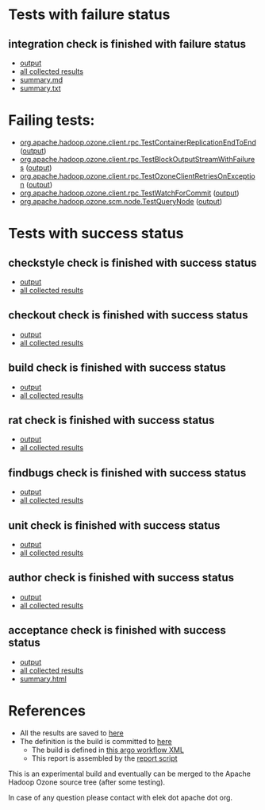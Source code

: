# Tests with failure status

## integration check is finished with failure status

   * [output](https://raw.githubusercontent.com/elek/ozone-ci/master/pr/pr-hdds-2154-j8s56/integration/output.log)
   * [all collected results](https://github.com/elek/ozone-ci/tree/master/pr/pr-hdds-2154-j8s56/integration)
   * [summary.md](https://github.com/elek/ozone-ci/tree/master/pr/pr-hdds-2154-j8s56/integration/summary.md)
   * [summary.txt](https://github.com/elek/ozone-ci/tree/master/pr/pr-hdds-2154-j8s56/integration/summary.txt)

# Failing tests: 

 * [org.apache.hadoop.ozone.client.rpc.TestContainerReplicationEndToEnd](hadoop-ozone/integration-test/org.apache.hadoop.ozone.client.rpc.TestContainerReplicationEndToEnd.txt) ([output](hadoop-ozone/integration-test/org.apache.hadoop.ozone.client.rpc.TestContainerReplicationEndToEnd-output.txt/))
 * [org.apache.hadoop.ozone.client.rpc.TestBlockOutputStreamWithFailures](hadoop-ozone/integration-test/org.apache.hadoop.ozone.client.rpc.TestBlockOutputStreamWithFailures.txt) ([output](hadoop-ozone/integration-test/org.apache.hadoop.ozone.client.rpc.TestBlockOutputStreamWithFailures-output.txt/))
 * [org.apache.hadoop.ozone.client.rpc.TestOzoneClientRetriesOnException](hadoop-ozone/integration-test/org.apache.hadoop.ozone.client.rpc.TestOzoneClientRetriesOnException.txt) ([output](hadoop-ozone/integration-test/org.apache.hadoop.ozone.client.rpc.TestOzoneClientRetriesOnException-output.txt/))
 * [org.apache.hadoop.ozone.client.rpc.TestWatchForCommit](hadoop-ozone/integration-test/org.apache.hadoop.ozone.client.rpc.TestWatchForCommit.txt) ([output](hadoop-ozone/integration-test/org.apache.hadoop.ozone.client.rpc.TestWatchForCommit-output.txt/))
 * [org.apache.hadoop.ozone.scm.node.TestQueryNode](hadoop-ozone/integration-test/org.apache.hadoop.ozone.scm.node.TestQueryNode.txt) ([output](hadoop-ozone/integration-test/org.apache.hadoop.ozone.scm.node.TestQueryNode-output.txt/))


# Tests with success status

## checkstyle check is finished with success status

   * [output](https://raw.githubusercontent.com/elek/ozone-ci/master/pr/pr-hdds-2154-j8s56/checkstyle/output.log)
   * [all collected results](https://github.com/elek/ozone-ci/tree/master/pr/pr-hdds-2154-j8s56/checkstyle)


## checkout check is finished with success status

   * [output](https://raw.githubusercontent.com/elek/ozone-ci/master/pr/pr-hdds-2154-j8s56/checkout/output.log)
   * [all collected results](https://github.com/elek/ozone-ci/tree/master/pr/pr-hdds-2154-j8s56/checkout)


## build check is finished with success status

   * [output](https://raw.githubusercontent.com/elek/ozone-ci/master/pr/pr-hdds-2154-j8s56/build/output.log)
   * [all collected results](https://github.com/elek/ozone-ci/tree/master/pr/pr-hdds-2154-j8s56/build)


## rat check is finished with success status

   * [output](https://raw.githubusercontent.com/elek/ozone-ci/master/pr/pr-hdds-2154-j8s56/rat/output.log)
   * [all collected results](https://github.com/elek/ozone-ci/tree/master/pr/pr-hdds-2154-j8s56/rat)


## findbugs check is finished with success status

   * [output](https://raw.githubusercontent.com/elek/ozone-ci/master/pr/pr-hdds-2154-j8s56/findbugs/output.log)
   * [all collected results](https://github.com/elek/ozone-ci/tree/master/pr/pr-hdds-2154-j8s56/findbugs)


## unit check is finished with success status

   * [output](https://raw.githubusercontent.com/elek/ozone-ci/master/pr/pr-hdds-2154-j8s56/unit/output.log)
   * [all collected results](https://github.com/elek/ozone-ci/tree/master/pr/pr-hdds-2154-j8s56/unit)


## author check is finished with success status

   * [output](https://raw.githubusercontent.com/elek/ozone-ci/master/pr/pr-hdds-2154-j8s56/author/output.log)
   * [all collected results](https://github.com/elek/ozone-ci/tree/master/pr/pr-hdds-2154-j8s56/author)


## acceptance check is finished with success status

   * [output](https://raw.githubusercontent.com/elek/ozone-ci/master/pr/pr-hdds-2154-j8s56/acceptance/output.log)
   * [all collected results](https://github.com/elek/ozone-ci/tree/master/pr/pr-hdds-2154-j8s56/acceptance)
   * [summary.html](https://elek.github.io/ozone-ci/pr/pr-hdds-2154-j8s56/acceptance/summary.html)




# References

 * All the results are saved to [here](https://github.com/elek/ozone-ci/tree/master/pr/pr-hdds-2154-j8s56/)
 * The definition is the build is committed to [here](https://github.com/elek/argo-ozone)
    * The build is defined in [this argo workflow XML](https://github.com/elek/argo-ozone/blob/master/ozone-build.yaml)
    * This report is assembled by the [report script](https://github.com/elek/argo-ozone/blob/master/scripts/report.sh)

This is an experimental build and eventually can be merged to the Apache Hadoop Ozone source tree (after some testing).

In case of any question please contact with elek dot apache dot org.

